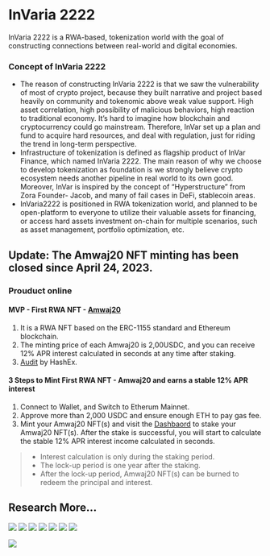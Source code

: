 # InVaria 2222
InVaria 2222 is a RWA-based, tokenization world with the goal of constructing connections between real-world and digital economies. 


### Concept of InVaria 2222 
- The reason of constructing InVaria 2222 is that we saw the vulnerability of most of crypto project, because they built narrative and project based heavily on community and tokenomic above weak value support. High asset correlation, high possibility of malicious behaviors, high reaction to traditional economy. It’s hard to imagine how blockchain and cryptocurrency could go mainstream. Therefore, InVar set up a plan and fund to acquire hard resources, and deal with regulation, just for riding the trend in long-term perspective. 
- Infrastructure of tokenization is defined as flagship product of InVar Finance, which named InVaria 2222. The main reason of why we choose to develop tokenization as foundation is we strongly believe crypto ecosystem needs another pipeline in real world to its own good. Moreover, InVar is inspired by the concept of “Hyperstructure” from Zora Founder- Jacob, and many of fail cases in DeFi, stablecoin areas.
- InVaria2222 is positioned in RWA tokenization world, and planned to be open-platform to everyone to utilize their valuable assets for financing, or access hard assets investment on-chain for multiple scenarios, such as asset management, portfolio optimization, etc.


## Update: The Amwaj20 NFT minting has been closed since April 24, 2023.

### Prouduct online 
#### MVP - First RWA NFT - [Amwaj20](https://app.invar.finance/tw/propertyinfo)
1. It is a RWA NFT based on the ERC-1155 standard and Ethereum blockchain. 
2. The minting price of each Amwaj20 is 2,00USDC, and you can receive 12% APR interest calculated in seconds at any time after staking.
3. [Audit](https://github.com/HashEx/public_audits/blob/master/InVaria2222/InVaria2222.pdf) by HashEx.


#### 3 Steps to Mint First RWA NFT -  Amwaj20 and earns a stable 12% APR interest
1. Connect to Wallet, and Switch to Etherum Mainnet.
2. Approve more than 2,000 USDC and ensure enough ETH to pay gas fee.
3. Mint your Amwaj20 NFT(s) and visit the [Dashbaord](https://app.invar.finance/dashboard) to stake your Amwaj20 NFT(s). After the stake is successful, you will start to calculate the stable 12% APR interest income calculated in seconds.
> - Interest calculation is only during the staking period. 
> - The lock-up period is one year after the staking.
> - After the lock-up period, Amwaj20 NFT(s) can be burned to redeem the principal and interest.





## Research More...
[<img src="https://img.shields.io/badge/INVAR FINANCE-6D8299?style=for-the-badge&logo=&logoColor=white">](https://invar.finance/)
[<img src="https://img.shields.io/badge/INVARIA 2222-CAB8FF?style=for-the-badge&logo=&logoColor=white">](https://app.invar.finance/invaria2222)
[<img src="https://img.shields.io/badge/Twitter-1DA1F2?style=for-the-badge&logo=twitter&logoColor=white">](https://twitter.com/InVarFinance)
[<img src="https://img.shields.io/badge/Discord-5865F2?style=for-the-badge&logo=discord&logoColor=white">](https://discord.com/invite/BrzPWYut4p)
[<img src="https://img.shields.io/badge/YouTube-FF0000?style=for-the-badge&logo=youtube&logoColor=white">](https://www.youtube.com/channel/UCE6nLXvFjITq0IAsXipnkqQ)
[<img src="https://img.shields.io/badge/Medium-12100E?style=for-the-badge&logo=medium&logoColor=white">](https://medium.com/@invar.finance)
[<img src="https://img.shields.io/badge/linktree-39E09B?style=for-the-badge&logo=linktree&logoColor=white">](https://linktr.ee/invarfinance)


[<img src="https://img.shields.io/static/v1?label=All Supported by &message=PivoTerra&color=FBCB0A">](https://pivoterra.notion.site/) 
